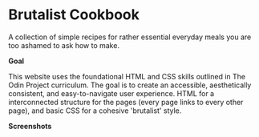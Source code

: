 # Brutalist Cookbook
A collection of simple recipes for rather essential everyday meals you are too ashamed to ask how to make.

**Goal**

This website uses the foundational HTML and CSS skills outlined in The Odin Project curriculum. The goal is to create an accessible, aesthetically consistent, and easy-to-navigate user experience. HTML for a interconnected structure for the pages (every page links to every other page), and basic CSS for a cohesive 'brutalist' style.

**Screenshots**